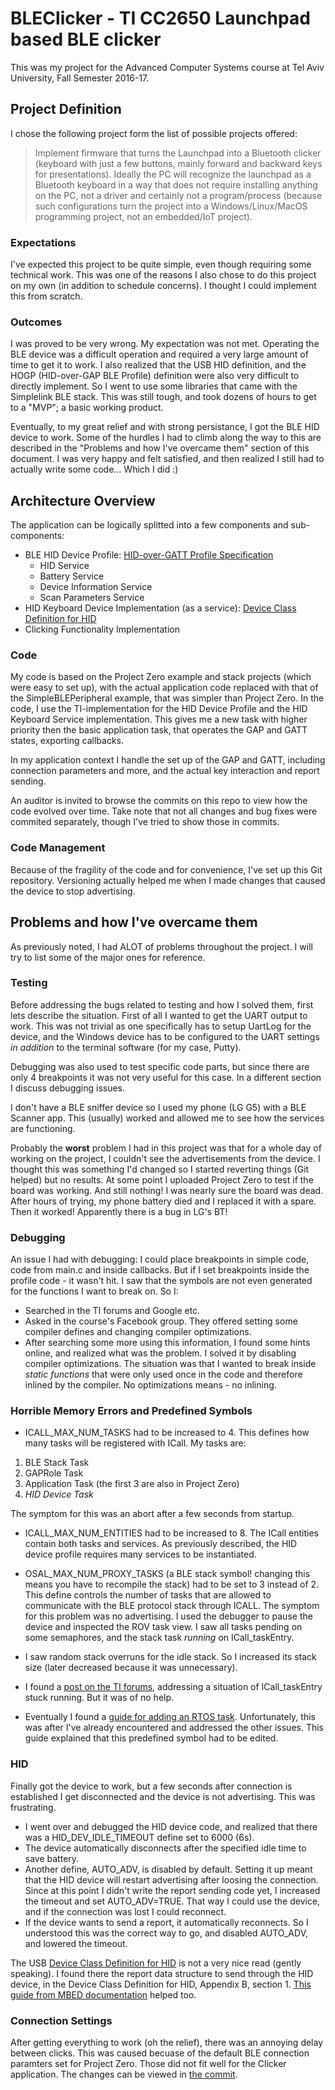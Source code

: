 # BLEClicker - TI CC2650 Launchpad based BLE clicker
This was my project for the Advanced Computer Systems course at Tel Aviv University, Fall Semester 2016-17.

## Project Definition
I chose the following project form the list of possible projects offered:
> Implement firmware that turns the Launchpad into a Bluetooth clicker (keyboard with just a few buttons, mainly forward and backward keys for presentations). Ideally the PC will recognize the launchpad as a Bluetooth keyboard in a way that does not require installing anything on the PC, not a driver and certainly not a program/process (because such configurations turn the project into a Windows/Linux/MacOS programming project, not an embedded/IoT project).

### Expectations
I've expected this project to be quite simple, even though requiring some technical work. This was one of the reasons I also chose to do this project on my own (in addition to schedule concerns). I thought I could implement this from scratch.
### Outcomes
I was proved to be very wrong.
My expectation was not met. Operating the BLE device was a difficult operation and required a very large amount of time to get it to work. I also realized that the USB HID definition, and the HOGP (HID-over-GAP BLE Profile) definition were also very difficult to directly implement. So I went to use some libraries that came with the Simplelink BLE stack. This was still tough, and took dozens of hours to get to a "MVP"; a basic working product.

Eventually, to my great relief and with strong persistance, I got the BLE HID device to work. Some of the hurdles I had to climb along the way to this are described in the "Problems and how I've overcame them" section of this document. I was very happy and felt satisfied, and then realized I still had to actually write some code... Which I did :)

## Architecture Overview
The application can be logically splitted into a few components and sub-components:
- BLE HID Device Profile: [HID-over-GATT Profile Specification](https://www.bluetooth.org/docman/handlers/downloaddoc.ashx?doc_id=245141)
  * HID Service
  * Battery Service
  * Device Information Service
  * Scan Parameters Service
- HID Keyboard Device Implementation (as a service): [Device Class Definition for HID](http://www.usb.org/developers/hidpage/HID1_11.pdf)
- Clicking Functionality Implementation

### Code
My code is based on the Project Zero example and stack projects (which were easy to set up), with the actual application code replaced with that of the SimpleBLEPeripheral example, that was simpler than Project Zero.
In the code, I use the TI-implementation for the HID Device Profile and the HID Keyboard Service implementation. This gives me a new task with higher priority then the basic application task, that operates the GAP and GATT states, exporting callbacks.

In my application context I handle the set up of the GAP and GATT, including connection parameters and more, and the actual key interaction and report sending.

An auditor is invited to browse the commits on this repo to view how the code evolved over time. Take note that not all changes and bug fixes were commited separately, though I've tried to show those in commits.

### Code Management
Because of the fragility of the code and for convenience, I've set up this Git repository. Versioning actually helped me when I made changes that caused the device to stop advertising.

## Problems and how I've overcame them
As previously noted, I had ALOT of problems throughout the project. I will try to list some of the major ones for reference.

### Testing
Before addressing the bugs related to testing and how I solved them, first lets describe the situation.
First of all I wanted to get the UART output to work. This was not trivial as one specifically has to setup UartLog for the device, and the Windows device has to be configured to the UART settings *in addition* to the terminal software (for my case, Putty).

Debugging was also used to test specific code parts, but since there are only 4 breakpoints it was not very useful for this case. In a different section I discuss debugging issues.

I don't have a BLE sniffer device so I used my phone (LG G5) with a BLE Scanner app. This (usually) worked and allowed me to see how the services are functioning.

Probably the **worst** problem I had in this project was that for a whole day of working on the project, I couldn't see the advertisements from the device. I thought this was something I'd changed so I started reverting things (Git helped) but no results. At some point I uploaded Project Zero to test if the board was working. And still nothing! I was nearly sure the board was dead. After hours of trying, my phone battery died and I replaced it with a spare. Then it worked! Apparently there is a bug in LG's BT!

### Debugging
An issue I had with debugging:
I could place breakpoints in simple code, code from main.c and inside callbacks. But if I set breakpoints inside the profile code - it wasn't hit. I saw that the symbols are not even generated for the functions I want to break on. So I:
- Searched in the TI forums and Google etc.
- Asked in the course's Facebook group. They offered setting some compiler defines and changing compiler optimizations.
- After searching some more using this information, I found some hints online, and realized what was the problem.
I solved it by disabling compiler optimizations. The situation was that I wanted to break inside *static functions* that were only used once in the code and therefore inlined by the compiler. No optimizations means - no inlining.

### Horrible Memory Errors and Predefined Symbols
- ICALL_MAX_NUM_TASKS had to be increased to 4. This defines how many tasks will be registered with ICall. My tasks are:
 1. BLE Stack Task
 2. GAPRole Task
 3. Application Task (the first 3 are also in Project Zero)
 4. *HID Device Task*
 
 The symptom for this was an abort after a few seconds from startup.
 
- ICALL_MAX_NUM_ENTITIES had to be increased to 8. The ICall entities contain both tasks and services. As previously described, the HID device profile requires many services to be instantiated.

- OSAL_MAX_NUM_PROXY_TASKS (a BLE stack symbol! changing this means you have to recompile the stack) had to be set to 3 instead of 2. This define controls the number of tasks that are allowed to communicate with the BLE protocol stack through ICALL. The symptom for this problem was no advertising. I used the debugger to pause the device and inspected the ROV task view. I saw all tasks pending on some semaphores, and the stack task *running* on ICall_taskEntry.
 - I saw random stack overruns for the idle stack. So I increased its stack size (later decreased because it was unnecessary).
 - I found a [post on the TI forums](https://e2e.ti.com/support/wireless_connectivity/bluetooth_low_energy/f/538/t/462149), addressing a situation of ICall_taskEntry stuck running. But it was of no help.
 - Eventually I found a [guide for adding an RTOS task](http://processors.wiki.ti.com/index.php/Adding_Custom_RTOS_Task). Unfortunately, this was after I've already encountered and addressed the other issues. This guide explained that this predefined symbol had to be edited.
 
### HID
Finally got the device to work, but a few seconds after connection is established I get disconnected and the device is not advertising. This was frustrating.
- I went over and debugged the HID device code, and realized that there was a HID_DEV_IDLE_TIMEOUT define set to 6000 (6s).
- The device automatically disconnects after the specified idle time to save battery.
- Another define, AUTO_ADV, is disabled by default. Setting it up meant that the HID device will restart advertising after loosing the connection. Since at this point I didn't write the report sending code yet, I increased the timeout and set AUTO_ADV=TRUE. That way I could use the device, and if the connection was lost I could reconnect.
- If the device wants to send a report, it automatically reconnects. So I understood this was the correct way to go, and disabled AUTO_ADV, and lowered the timeout.

The USB [Device Class Definition for HID](http://www.usb.org/developers/hidpage/HID1_11.pdf) is not a very nice read (gently speaking). I found there the report data structure to send through the HID device, in the Device Class Definition for HID, Appendix B, section 1. [This guide from MBED documentation](https://docs.mbed.com/docs/ble-hid/en/latest/api/md_doc_HID.html) helped too.

### Connection Settings
After getting everything to work (oh the relief), there was an annoying delay between clicks. This was caused becuase of the default BLE connection paramters set for Project Zero. Those did not fit well for the Clicker application. The changes can be viewed in [the commit](https://github.com/nitzpo/BLEClicker/commit/f478bee60f3078e5f2ac08ca178c05275e0dcd72).
